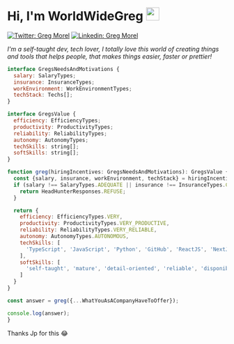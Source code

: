 <h1> Hi, I'm WorldWideGreg  <a href="https://myportfoliov2-beta.vercel.app/"><img src="https://myportfoliov2-beta.vercel.app/_next/image?url=%2F_next%2Fstatic%2Fmedia%2Flogo-light.ccf7db5f.png&w=64&q=75" width="30"/></a></h1>  

[![Twitter: Greg Morel](https://img.shields.io/twitter/follow/WorldWideGreg?style=social)](https://twitter.com/MorelGrgory1)
[![Linkedin: Greg Morel](https://img.shields.io/badge/-GregMorel-blue?style=flat-square&logo=Linkedin&logoColor=white&link=https://www.linkedin.com/in/gregory-morel/)](https://www.linkedin.com/in/gregory-morel/)  
  
  
<p><em> I'm a self-taught dev, tech lover, I totally love this world of creating things and tools that helps people, that makes things easier, faster or prettier!</em></p>  

```javascript
interface GregsNeedsAndMotivations {
  salary: SalaryTypes;
  insurance: InsuranceTypes;
  workEnvironment: WorkEnvironmentTypes;
  techStack: Techs[];
}

interface GregsValue {
  efficiency: EfficiencyTypes;
  productivity: ProductivityTypes;
  reliability: ReliabilityTypes;
  autonomy: AutonomyTypes;
  techSkills: string[];
  softSkills: string[];
}

function greg(hiringIncentives: GregsNeedsAndMotivations): GregsValue {
  const {salary, insurance, workEnvironment, techStack} = hiringIncentives;
  if (salary !== SalaryTypes.ADEQUATE || insurance !== InsuranceTypes.COMPETITIVE || workEnvironment !== WorkEnvironmentsTypes.ENGAGING) {
    return HeadHunterResponses.REFUSE;
  }

  return {
    efficiency: EfficiencyTypes.VERY,
    productivity: ProductivityTypes.VERY_PRODUCTIVE,
    reliability: ReliabilityTypes.VERY_RELIABLE,
    autonomy: AutonomyTypes.AUTONOMOUS,
    techSkills: [
      'TypeScript', 'JavaScript', 'Python', 'GitHub', 'ReactJS', 'NextJS'
    ],
    softSkills: [
      'self-taught', 'mature', 'detail-oriented', 'reliable', 'disponible' 
    ]
  }
}

const answer = greg({...WhatYouAsACompanyHaveToOffer});

console.log(answer);
}
```

Thanks Jp for this  :joy:
